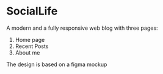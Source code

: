 # SocialLife
A modern and a fully responsive web blog with three pages:

1. Home page
2. Recent Posts
3. About me

The design is based on a figma mockup





